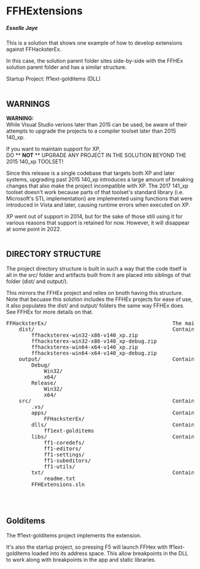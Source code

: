 # FFHExtensions
##### Esselle Jaye

This is a solution that shows one example of how
to develop extensions against FFHacksterEx.

In this case, the solution parent folder sites side-by-side with
the FFHEx solution parent folder and has a similar structure.

Startup Project: ff1ext-golditems (DLL)
\
&nbsp;
## WARNINGS

**WARNING:** \
  While Visual Studio verions later than 2015 can be used,
  be aware of their attempts to upgrade the projects to a compiler toolset
  later than 2015 140_xp.

  If you want to maintain support for XP, \
  DO ** **NOT** ** UPGRADE ANY PROJECT IN THE SOLUTION BEYOND THE 2015 140_xp TOOLSET!

  Since this release is a single codebase that targets both XP and later systems, 
  upgrading past 2015 140_xp introduces a large amount of breaking changes that also 
  make the project incompatible with XP. 
  The 2017 141_xp toolset doesn't work because parts of that toolset's standard library 
  (i.e. Microsoft's STL implementation) are implemented using functions that 
  were introduced in Vista and later, causing runtime errors when executed on XP.

  XP went out of support in 2014, but for the sake of those still using it for
  various reasons that support is retained for now.
  However, it will disappear at some point in 2022.
\
&nbsp;
## DIRECTORY STRUCTURE

The project directory structure is built in such a way that the code
itself is all in the src/ folder and artifacts built from it are placed
into siblings of that folder (dist/ and output/).

This mirrors the FFHEx project and relies on bnoth having
this structure. Note that becuase this solution includes the
FFHEx projects for ease of use, it also populates the
dist/ and output/ folders the same way FFHEx does.
See FFHEx for more details on that.

<pre>
FFHacksterEx/                                        The main folder containig everything else.
    dist/                                            Contains zip batch files that create deployable zips.
        ffhacksterex-win32-x86-v140_xp.zip
        ffhacksterex-win32-x86-v140_xp-debug.zip
        ffhacksterex-win64-x64-v140_xp.zip
        ffhacksterex-win64-x64-v140_xp-debug.zip
    output/                                          Contains build outputs.
        Debug/
            Win32/
            x64/
        Release/
            Win32/
            x64/
    src/                                             Contains all source code.
        .vs/
        apps/                                        Contains all projects producing EXEs.
            FFHacksterEx/
        dlls/                                        Contains all projects producing DLLs.
            ff1ext-golditems
        libs/                                        Contains all projects producing static LIBs.
            ff1-coredefs/
            ff1-editors/
            ff1-settings/
            ff1-subeditors/
            ff1-utils/
        txt/                                         Contains text and related informational files.
            readme.txt
        FFHExtensions.sln
</pre>
\
&nbsp;
## Golditems

The ff1ext-golditems project implements the extension.

It's also the startup project, so pressing F5 will launch
FFHex with ff1ext-golditems loaded into its address space.
This allow breakpoints in the DLL to work along with
breakpoints in the app and static libraries.
